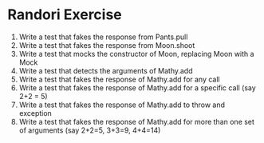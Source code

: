 # Randori Exercise

1) Write a test that fakes the response from Pants.pull
1) Write a test that fakes the response from Moon.shoot
1) Write a test that mocks the constructor of Moon, replacing Moon with a Mock
1) Write a test that detects the arguments of Mathy.add
1) Write a test that fakes the response of Mathy.add for any call
1) Write a test that fakes the response of Mathy.add for a specific call (say 2+2 = 5)
1) Write a test that fakes the response of Mathy.add to throw and exception
1) Write a test that fakes the response of Mathy.add for more than one set of arguments (say 2+2=5, 3+3=9, 4+4=14)
